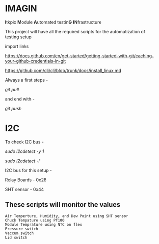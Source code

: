 # IMAGIN
**I**tkpix **M**odule **A**utomated testin**G** **IN**frastructure

This project will have all the required scripts for the automatization of testing setup 

import links

https://docs.github.com/en/get-started/getting-started-with-git/caching-your-github-credentials-in-git

https://github.com/cli/cli/blob/trunk/docs/install_linux.md

Always a first steps -

*git pull*

and end with - 

*git push*

# I2C
To check I2C bus -

*sudo i2cdetect -y 1*

*sudo i2cdetect -l*

I2C bus for this setup -

Relay Boards - 0x28

SHT sensor - 0x44

## These scripts will monitor the values 

    Air Temperture, Humidity, and Dew Point using SHT sensor
    Chuck Tempature using PT100 
    Module Temprature using NTC on flex
    Pressure switch 
    Vaccum switch
    Lid switch
